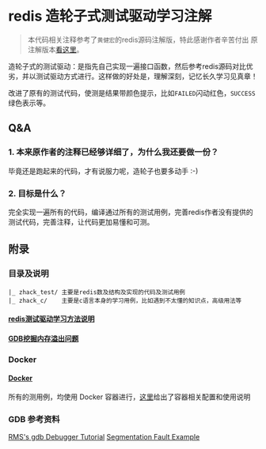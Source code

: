 # redis 造轮子式测试驱动学习注解

> 本代码相关注释参考了`黄健宏`的redis源码注解版，特此感谢作者辛苦付出
> 原注解版本[看这里](https://github.com/huangz1990/redis-3.0-annotated)。


造轮子式的测试驱动：是指先自己实现一遍接口函数，然后参考redis源码对比优劣，并以测试驱动方式进行。这样做的好处是，理解深刻，记忆长久学习见真章！

改进了原有的测试代码，使测是结果带颜色提示，比如`FAILED`闪动红色，`SUCCESS`绿色表示等。

## Q&A

### 1. 本来原作者的注释已经够详细了，为什么我还要做一份？

毕竟还是跑起来的代码，才有说服力呢，造轮子也要多动手 :-)

### 2. 目标是什么？

完全实现一遍所有的代码，编译通过所有的测试用例，完善redis作者没有提供的测试代码，完善注释，让代码更加易懂和可测。

##  附录

### 目录及说明

```
|_ zhack_test/ 主要是redis数及结构及实现的代码及测试用例
|_ zhack_c/    主要是c语言本身的学习用例，比如遇到不太懂的知识点，高级用法等

```
####  [redis测试驱动学习方法说明](zhack_test/README.md)

####  [GDB挖掘内存溢出问题](zhack_test/GDB.md)

### Docker

####  [Docker](Dockerfile.md)

所有的测用例，均使用 Docker 容器进行，[这里](zhack_docker/)给出了容器相关配置和使用说明

### GDB 参考资料

[RMS's gdb Debugger Tutorial](http://www.unknownroad.com/rtfm/gdbtut/gdbtoc.html)
[Segmentation Fault Example](http://www.unknownroad.com/rtfm/gdbtut/gdbsegfault.html)